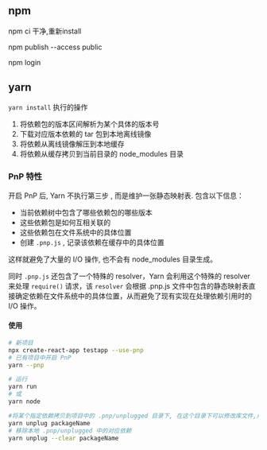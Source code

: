 #

## npm

npm ci  干净,重新install

npm publish --access public

npm login

## yarn

`yarn install` 执行的操作

1. 将依赖包的版本区间解析为某个具体的版本号
2. 下载对应版本依赖的 tar 包到本地离线镜像
3. 将依赖从离线镜像解压到本地缓存
4. 将依赖从缓存拷贝到当前目录的 node_modules 目录

### PnP 特性

开启 PnP 后, Yarn 不执行第三步 , 而是维护一张静态映射表. 包含以下信息：

- 当前依赖树中包含了哪些依赖包的哪些版本
- 这些依赖包是如何互相关联的
- 这些依赖包在文件系统中的具体位置
- 创建 `.pnp.js` , 记录该依赖在缓存中的具体位置

这样就避免了大量的 I/O 操作, 也不会有 node_modules 目录生成。

同时 `.pnp.js` 还包含了一个特殊的 resolver，Yarn 会利用这个特殊的 resolver 来处理 `require()` 请求，该 `resolver` 会根据 .pnp.js 文件中包含的静态映射表直接确定依赖在文件系统中的具体位置，从而避免了现有实现在处理依赖引用时的 I/O 操作。

#### 使用

```sh
# 新项目
npx create-react-app testapp --use-pnp 
# 已有项目中开启 PnP
yarn --pnp

# 运行
yarn run
# 或
yarn node

#将某个指定依赖拷贝到项目中的 .pnp/unplugged 目录下, 在这个目录下可以修改库文件,用来调试
yarn unplug packageName
# 移除本地 .pnp/unplugged 中的对应依赖
yarn unplug --clear packageName

```

